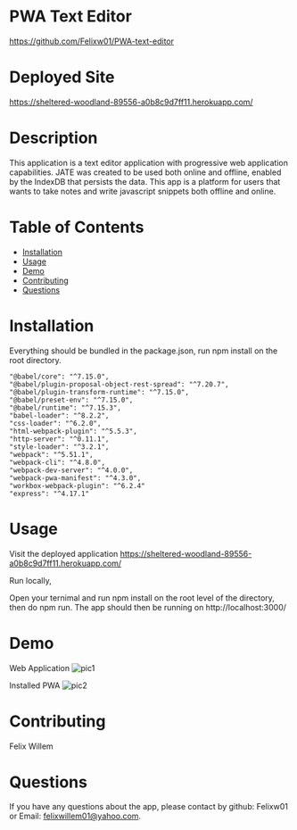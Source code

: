   # PWA Text Editor
  https://github.com/Felixw01/PWA-text-editor 
  # Deployed Site
  https://sheltered-woodland-89556-a0b8c9d7ff11.herokuapp.com/
  # Description
  This application is a text editor application with progressive web application capabilities. JATE was created to be used both online and offline, enabled by 
  the IndexDB that persists the data. This app is a platform for users that wants to take notes and write javascript snippets both offline and online.
  # Table of Contents
  * [Installation](#installation)
  * [Usage](#usage)
  * [Demo](#demo)
  * [Contributing](#contributing)
  * [Questions](#questions)
  # Installation
  Everything should be bundled in the package.json, run npm install on the root directory.
  
    "@babel/core": "^7.15.0",
    "@babel/plugin-proposal-object-rest-spread": "^7.20.7",
    "@babel/plugin-transform-runtime": "^7.15.0",
    "@babel/preset-env": "^7.15.0",
    "@babel/runtime": "^7.15.3",
    "babel-loader": "^8.2.2",
    "css-loader": "^6.2.0",
    "html-webpack-plugin": "^5.5.3",
    "http-server": "^0.11.1",
    "style-loader": "^3.2.1",
    "webpack": "^5.51.1",
    "webpack-cli": "^4.8.0",
    "webpack-dev-server": "^4.0.0",
    "webpack-pwa-manifest": "^4.3.0",
    "workbox-webpack-plugin": "^6.2.4"
    "express": "^4.17.1"
  # Usage
  Visit the deployed application https://sheltered-woodland-89556-a0b8c9d7ff11.herokuapp.com/
  
  Run locally, 
  
  Open your ternimal and run npm install on the root level of the directory, then do npm run. The app should then be running on http://localhost:3000/
  
  # Demo
  Web Application
  ![pic1](https://github.com/FelixW01/PWA-text-editor/assets/90164142/7d30b65b-9be9-4473-90fd-32f3c6756d88)

  Installed PWA
  ![pic2](https://github.com/FelixW01/PWA-text-editor/assets/90164142/a6a05edf-49d3-41e8-9cf3-18530d9813b8)


  # Contributing
  Felix Willem
  
  # Questions
  If you have any questions about the app, please contact by github: Felixw01 or Email: felixwillem01@yahoo.com. 
